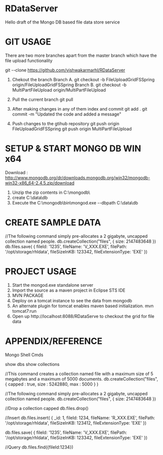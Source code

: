 RDataServer
===========

Hello draft of the Mongo DB based file data store service


GIT USAGE 
=========

There are two more branches apart from the master branch which have the file upload functionality

git --clone https://github.com/vishwakarmarhl/RDataServer

1. Chekout the branch 
Branch A. 
git checkout -b FileUploadGridFSSpring origin/FileUploadGridFSSpring
Branch B. 
git checkout -b MultiPartFileUpload origin/MultiPartFileUpload

2. Pull the current branch 
git pull 
3. After making changes in any of them index and commit 
git add .
git commit -m "Updated the code and added a message"

4. Push changes to the gtihub repository
git push origin FileUploadGridFSSpring
git push origin MultiPartFileUpload


SETUP & START MONGO DB WIN x64
==============================

Download : http://www.mongodb.org/dr/downloads.mongodb.org/win32/mongodb-win32-x86_64-2.4.5.zip/download

1. Unzip the zip contents in C:\mongodb\
2. create C:\data\db
3. Execute the C:\mongodb\bin\mongod.exe  --dbpath C:\data\db

CREATE SAMPLE DATA
==================

//The following command simply pre-allocates a 2 gigabyte, uncapped collection named people.
db.createCollection("files", { size: 2147483648 })
db.files.save(
{
	 fileId: '1235',
     fileName: 'V_XXX.EXE',
     filePath: '/opt/storage/rhldata',
     fileSizeInKB: 123342,
	 fileExtensionType: 'EXE'
})

PROJECT USAGE
=============

1. Start the mongod.exe standalone server
2. Import the source as a maven project in Eclipse STS IDE
2. MVN PACKAGE
3. Deploy on a tomcat instance to see the data from mongodb
4. An alternate plugin for tomcat enables maven based initialization.
	mvn tomcat7:run
5. Open up http://localhost:8088/RDataServe to checkout the grid for file data 


APPENDIX/REFERENCE
==================
Mongo Shell Cmds

show dbs
show collections

//This command creates a collection named file with a maximum size of 5 megabytes and a maximum of 5000 documents.
db.createCollection("files", { capped : true, size : 5242880, max : 5000 } )

//The following command simply pre-allocates a 2 gigabyte, uncapped collection named people.
db.createCollection("files", { size: 2147483648 })

//Drop a collection capped
db.files.drop()

//Insert
db.files.insert(
  {
     _id: 1,
	 fileId: 1234,
     fileName: 'R_XXX.EXE',
     filePath: '/opt/storage/rhldata',
     fileSizeInKB: 123412,
	 fileExtensionType: 'EXE'
	})
	
db.files.save(
	{
	 fileId: '1235',
     fileName: 'V_XXX.EXE',
     filePath: '/opt/storage/rhldata',
     fileSizeInKB: 123342,
	 fileExtensionType: 'EXE'
	})

//Query	
db.files.find({fileId:1234})
